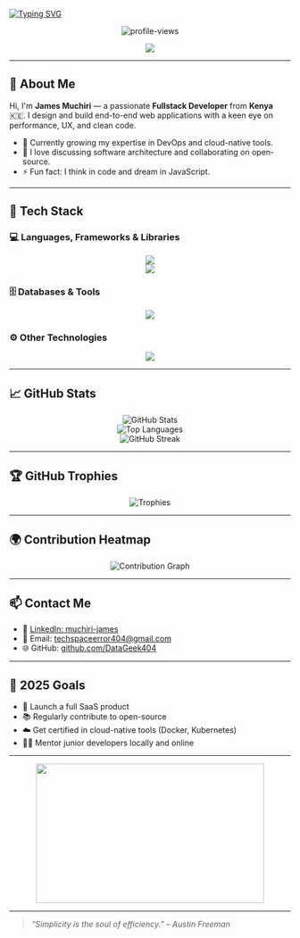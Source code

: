 [![Typing SVG](https://readme-typing-svg.demolab.com?font=Fira+Code&size=28&pause=1000&color=00FF94&vCenter=true&width=1000&height=60&lines=Hi+there+👋+I'm+James+Muchiri;+A+Creative+Fullstack+Developer;+I+Build+End-to-End+Digital+Solutions)](https://git.io/typing-svg)

<p align="center">
  <img src="https://komarev.com/ghpvc/?username=James-muchiri&label=Profile%20Views&color=0e75b6&style=flat" alt="profile-views" />
</p>

<div align="center">
  <img src="https://readme-typing-svg.herokuapp.com?font=Source+Code+Pro&size=24&duration=3000&pause=500&color=F7D700&center=true&vCenter=true&width=800&lines=Turning+ideas+into+scalable+solutions...;Always+learning,+always+building..." />
</div>

---

## 👋 About Me

Hi, I'm **James Muchiri** — a passionate **Fullstack Developer** from **Kenya** 🇰🇪. I design and build end-to-end web applications with a keen eye on performance, UX, and clean code.

- 🌱 Currently growing my expertise in DevOps and cloud-native tools.
- 💬 I love discussing software architecture and collaborating on open-source.
- ⚡ Fun fact: I think in code and dream in JavaScript.

---

## 🔧 Tech Stack

### 💻 Languages, Frameworks & Libraries

<div align="center">
  <img src="https://skillicons.dev/icons?i=html,css,js,php,python,cs,kotlin" />
  <br/>
  <img src="https://skillicons.dev/icons?i=nodejs,express,laravel,django,bootstrap,jquery" />
</div>

### 🗄️ Databases & Tools

<div align="center">
  <img src="https://skillicons.dev/icons?i=mysql,mongodb,sqlite,aws,heroku,postman" />
</div>

### ⚙️ Other Technologies

<div align="center">
  <img src="https://skillicons.dev/icons?i=apache,npm,electron" />
</div>

---

## 📈 GitHub Stats

<div align="center">
  <img src="https://github-readme-stats.vercel.app/api?username=James-muchiri&show_icons=true&theme=radical&count_private=true&hide=issues&hide_border=true" alt="GitHub Stats" />
  <br />
  <img src="https://github-readme-stats.vercel.app/api/top-langs/?username=James-muchiri&layout=compact&theme=radical&hide_border=true&langs_count=8" alt="Top Languages" />
  <br />
  <img src="https://github-readme-streak-stats.herokuapp.com?user=James-muchiri&theme=radical&hide_border=true" alt="GitHub Streak" />
</div>

---

## 🏆 GitHub Trophies

<p align="center">
  <img src="https://github-profile-trophy.vercel.app/?username=James-muchiri&theme=radical&no-bg=true&no-frame=true&margin-w=10" alt="Trophies" />
</p>

---

## 🌍 Contribution Heatmap

<p align="center">
  <img src="https://github-readme-activity-graph.vercel.app/graph?username=James-muchiri&theme=react-dark&area=true&hide_border=true" alt="Contribution Graph" />
</p>

---

## 📫 Contact Me

- 🔗 [LinkedIn: muchiri-james](https://www.linkedin.com/in/muchiri-james-12b090317/)
- 📧 Email: [techspaceerror404@gmail.com](mailto:techspaceerror404@gmail.com)
- 🌐 GitHub: [github.com/DataGeek404](https://github.com/DataGeek404)

---

## 🎯 2025 Goals

- 🚀 Launch a full SaaS product
- 📚 Regularly contribute to open-source
- ☁️ Get certified in cloud-native tools (Docker, Kubernetes)
- 👨‍🏫 Mentor junior developers locally and online

---

<p align="center">
  <img src="https://media.giphy.com/media/qgQUggAC3Pfv687qPC/giphy.gif" width="90%" height="250" />
</p>

---

> *“Simplicity is the soul of efficiency.” – Austin Freeman*
